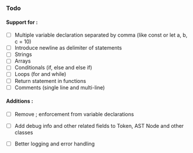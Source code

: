### Todo

#### Support for :

  - [ ] Multiple variable declaration separated by comma (like const or let a, b, c = 10)
  - [ ] Introduce newline as delimiter of statements
  - [ ] Strings
  - [ ] Arrays
  - [ ] Conditionals (if, else and else if)
  - [ ] Loops (for and while)
  - [ ] Return statement in functions
  - [ ] Comments (single line and multi-line)

#### Additions :

  - [ ] Remove ; enforcement from variable declarations
  - [ ] Add debug info and other related fields to Token, AST Node and other classes
  - [ ] Better logging and error handling




